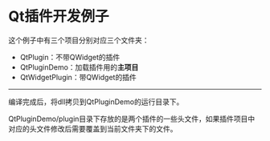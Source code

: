 # Qt插件开发例子
这个例子中有三个项目分别对应三个文件夹：
+ QtPlugin：不带QWidget的插件
+ QtPluginDemo：加载插件用的**主项目**
+ QtWidgetPlugin：带QWidget的插件

***

编译完成后，将dll拷贝到QtPluginDemo的运行目录下。

QtPluginDemo/plugin目录下存放的是两个插件的一些头文件，如果插件项目中对应的头文件修改后需要覆盖到当前文件夹下的文件。
